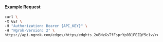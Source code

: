 <!-- Code generated for API Clients. DO NOT EDIT. -->

#### Example Request

```bash
curl \
-X GET \
-H "Authorization: Bearer {API_KEY}" \
-H "Ngrok-Version: 2" \
https://api.ngrok.com/edges/https/edghts_2uBNzGsTfFsprYp0B1FEZQf5c1v/routes/edghtsrt_2uBNzHjjElk81oeYW8DYAygC58r/request_headers
```
